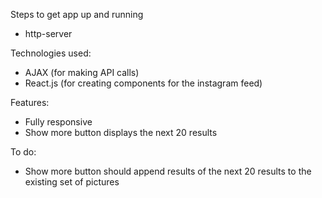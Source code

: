 Steps to get app up and running
- http-server

Technologies used:

- AJAX (for making API calls)
- React.js (for creating components for the instagram feed)

Features:

- Fully responsive
- Show more button displays the next 20 results

To do:
- Show more button should append results of the next 20 results to the existing set of pictures



